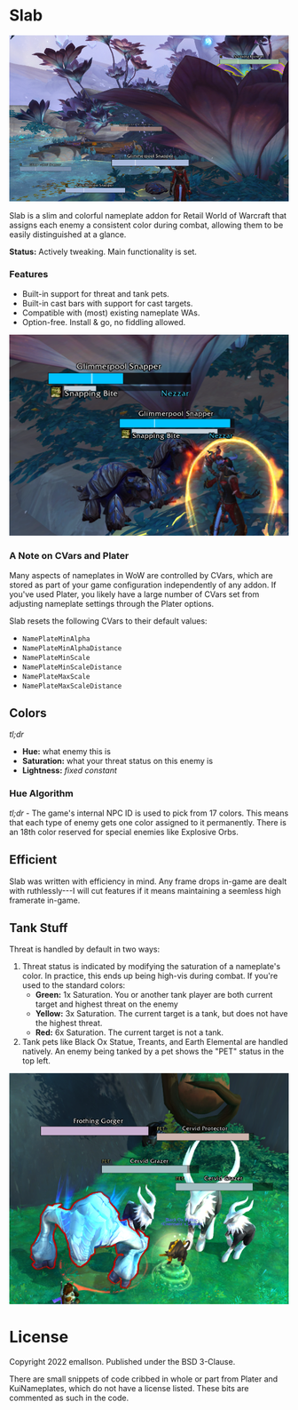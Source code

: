# Slab

![Slab in Bastion](readme/bastion_colors.png)

Slab is a slim and colorful nameplate addon for Retail World of Warcraft that assigns each enemy a consistent color during combat, allowing them to be easily distinguished at a glance.

**Status:** Actively tweaking. Main functionality is set.

### Features

- Built-in support for threat and tank pets.
- Built-in cast bars with support for cast targets.
- Compatible with (most) existing nameplate WAs.
- Option-free. Install & go, no fiddling allowed.

<p align="center">
<img alt="Castbar" src="readme/turtle_cast.png" />
</p>

### A Note on CVars and Plater

Many aspects of nameplates in WoW are controlled by CVars, which are stored as part of your game configuration independently of any addon. If you've used Plater, you likely have a large number of CVars set from adjusting nameplate settings through the Plater options.

Slab resets the following CVars to their default values:

- `NamePlateMinAlpha`
- `NamePlateMinAlphaDistance`
- `NamePlateMinScale`
- `NamePlateMinScaleDistance`
- `NamePlateMaxScale`
- `NamePlateMaxScaleDistance`

## Colors

*tl;dr*

- **Hue:** what enemy this is
- **Saturation:** what your threat status on this enemy is
- **Lightness:** *fixed constant*

<!-- ![Slab in the Maw](readme/maw_colors.png) -->

### Hue Algorithm

*tl;dr* - The game's internal NPC ID is used to pick from 17 colors. This means that each type of enemy gets one color assigned to it permanently. There is an 18th color reserved for special enemies like Explosive Orbs.

## Efficient

Slab was written with efficiency in mind. Any frame drops in-game are dealt with ruthlessly---I will cut features if it means maintaining a seemless high framerate in-game.

## Tank Stuff

Threat is handled by default in two ways:

1. Threat status is indicated by modifying the saturation of a nameplate's color. In practice, this ends up being high-vis during combat. If you're used to the standard colors:
    - **Green:** 1x Saturation. You or another tank player are both current target and highest threat on the enemy
    - **Yellow:** 3x Saturation. The current target is a tank, but does not have the highest threat.
    - **Red:** 6x Saturation. The current target is not a tank. 
2. Tank pets like Black Ox Statue, Treants, and Earth Elemental are handled natively. An enemy being tanked by a pet shows the "PET" status in the top left.

<p align="center">
<img alt="Threat display" src="readme/devourer_threat.png" />
</p>

# License

Copyright 2022 emallson. Published under the BSD 3-Clause.

There are small snippets of code cribbed in whole or part from Plater and KuiNameplates, which do not have a license listed. These bits are commented as such in the code.
